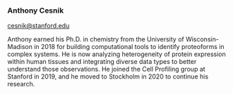### Anthony Cesnik
cesnik@stanford.edu

Anthony earned his Ph.D. in chemistry from the University of Wisconsin-Madison in 2018 for building computational tools to identify proteoforms in complex systems. He is now analyzing heterogeneity of protein expression within human tissues and integrating diverse data types to better understand those observations. He joined the Cell Profiling group at Stanford in 2019, and he moved to Stockholm in 2020 to continue his research.


